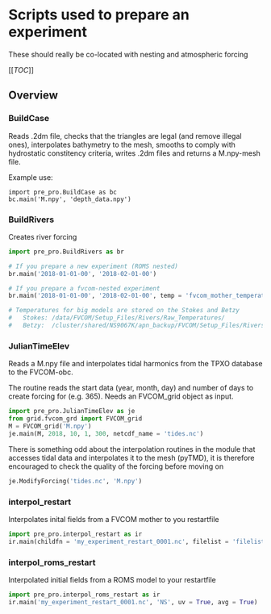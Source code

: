 # Scripts used to prepare an experiment
These should really be co-located with nesting and atmospheric forcing

[[_TOC_]]

## Overview
### BuildCase
Reads .2dm file, checks that the triangles are legal (and remove illegal ones), interpolates bathymetry to the mesh, smooths to comply with hydrostatic constitency criteria, writes .2dm files and returns a M.npy-mesh file.

Example use:
```
import pre_pro.BuildCase as bc
bc.main('M.npy', 'depth_data.npy')
```

### BuildRivers
Creates river forcing
```python
import pre_pro.BuildRivers as br

# If you prepare a new experiment (ROMS nested)
br.main('2018-01-01-00', '2018-02-01-00')

# If you prepare a fvcom-nested experiment
br.main('2018-01-01-00', '2018-02-01-00', temp = 'fvcom_mother_temperatures.npy')

# Temperatures for big models are stored on the Stokes and Betzy
#   Stokes: /data/FVCOM/Setup_Files/Rivers/Raw_Temperatures/
#   Betzy:  /cluster/shared/NS9067K/apn_backup/FVCOM/Setup_Files/Rivers/Raw_Temperatures/
```

### JulianTimeElev
Reads a M.npy file and interpolates tidal harmonics from the TPXO database to the FVCOM-obc. 

The routine reads the start data (year, month, day) and number of days to create forcing for (e.g. 365). Needs an FVCOM_grid object as input.
```python
import pre_pro.JulianTimeElev as je 
from grid.fvcom_grd import FVCOM_grid
M = FVCOM_grid('M.npy')
je.main(M, 2018, 10, 1, 300, netcdf_name = 'tides.nc')
```

There is something odd about the interpolation routines in the module that accesses tidal data and interpolates it to the mesh (pyTMD), it is therefore encouraged to check the quality of the forcing before moving on

```python
je.ModifyForcing('tides.nc', 'M.npy')
```

### interpol_restart
Interpolates inital fields from a FVCOM mother to you restartfile
```python
import pre_pro.interpol_restart as ir 
ir.main(childfn = 'my_experiment_restart_0001.nc', filelist = 'filelist.txt', vinterp = True, speed = True)
```

### interpol_roms_restart
Interpolated initial fields from a ROMS model to your restartfile
```python
import pre_pro.interpol_roms_restart as ir 
ir.main('my_experiment_restart_0001.nc', 'NS', uv = True, avg = True)
```

